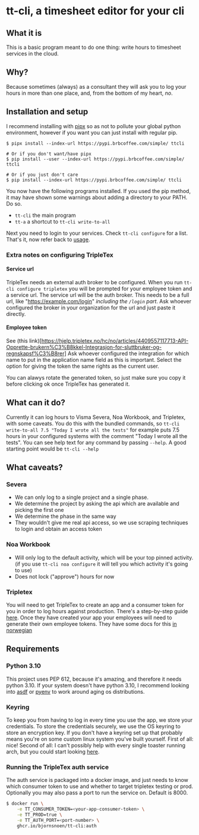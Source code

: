 # tt-cli, a timesheet editor for your cli
## What it is
This is a basic program meant to do one thing: write hours to timesheet
services in the cloud.

## Why?
Because sometimes (always) as a consultant they will ask you to log your hours
in more than one place, and, from the bottom of my heart, _no_.

## Installation and setup
I recommend installing with
[pipx](https://github.com/pypa/pipx#pipx--install-and-run-python-applications-in-isolated-environments)
so as not to pollute your global python environment, however if you want you
can just install with regular pip.

```shell
$ pipx install --index-url https://pypi.brbcoffee.com/simple/ ttcli

# Or if you don't want/have pipx
$ pip install --user --index-url https://pypi.brbcoffee.com/simple/ ttcli

# Or if you just don't care
$ pip install --index-url https://pypi.brbcoffee.com/simple/ ttcli
```

You now have the following programs installed. If you used the pip method, it
may have shown some warnings about adding a directory to your PATH. Do so.
* `tt-cli` the main program
* `tt-a` a shortcut to `tt-cli write-to-all`

Next you need to login to your services. Check `tt-cli configure` for a list.  
That's it, now refer back to [usage](#what-can-it-do).

### Extra notes on configuring TripleTex

#### Service url
TripleTex needs an external auth broker to be configured. When you run `tt-cli configure tripletex`
you will be prompted for your employee token and a service url. The service url will
be the auth broker. This needs to be a full url, like "https://example.com/login" _including the `/login` part_.
Ask whoever configured the broker in your organization for the url and just paste it directly.

#### Employee token
See (this link)[https://hjelp.tripletex.no/hc/no/articles/4409557117713-API-Opprette-brukern%C3%B8kkel-Integrasjon-for-sluttbruker-og-regnskapsf%C3%B8rer]
Ask whoever configured the integration for which name to put in the application name field as this is important.
Select the option for giving the token the same rights as the current user.

You can alawys rotate the generated token, so just make sure you copy it before clicking ok once TripleTex has generated it.


## What can it do?
Currently it can log hours to Visma Severa, Noa Workbook, and Tripletex, with
some caveats. You do this with the bundled commands, so `tt-cli write-to-all 7.5
"Today I wrote all the tests"` for example puts 7.5 hours in your configured
systems with the comment "Today I wrote all the tests". You can see help text
for any command by passing `--help`. A good starting point would be `tt-cli
--help`

## What caveats?
### Severa
* We can only log to a single project and a single phase.
* We determine the project by asking the api which are available and picking the first one
* We determine the phase in the same way
* They wouldn't give me real api access, so we use scraping techniques to login and obtain an access token

### Noa Workbook
* Will only log to the default activity, which will be your top pinned activity.
(if you use `tt-cli noa configure` it will tell you which activity it's going to use)
* Does not lock ("approve") hours for now

### Tripletex
You will need to get TripleTex to create an app and a consumer token for you in order to log hours
against production. There's a step-by-step guide [here](https://developer.tripletex.no/getting-started/).
Once they have created your app your employees will need to generate their own employee tokens.
They have some docs for this [in norwegian](https://hjelp.tripletex.no/hc/no/articles/4409557117713-API-Opprette-brukern%C3%B8kkel-Integrasjon-for-sluttbruker-og-regnskapsf%C3%B8rer)

## Requirements
### Python 3.10
This project uses PEP 612, because it's amazing, and therefore it needs python
3.10. If your system doesn't have python 3.10, I recommend looking into
[asdf](https://asdf-vm.com/) or [pyenv](https://github.com/pyenv/pyenv) to work
around aging os distributions.

### Keyring
To keep you from having to log in every time you use the app, we store your
credentials. To store the credentials securely, we use the OS keyring to store
an encryption key. If you don't have a keyring set up that probably means
you're on some custom linux system you've built yourself. First of all: nice!
Second of all: I can't possibly help with every single toaster running arch,
but you could start looking [here](https://pypi.org/project/keyring/).

### Running the TripleTex auth service
The auth service is packaged into a docker image, and just needs to know which
consumer token to use and whether to target tripletex testing or prod.
Optionally you may also pass a port to run the service on. Default is 8000.

```bash
$ docker run \
    -e TT_CONSUMER_TOKEN=<your-app-consumer-token> \
    -e TT_PROD=true \
    -e TT_AUTH_PORT=<port-number> \
    ghcr.io/bjornsnoen/tt-cli:auth
```
